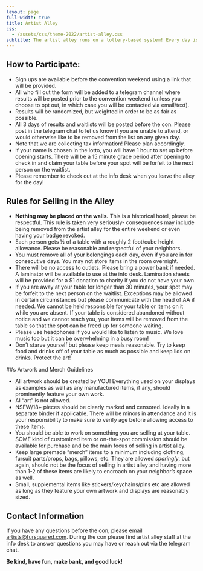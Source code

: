 ```yaml
---
layout: page
full-width: true
title: Artist Alley
css:
  - /assets/css/theme-2022/artist-alley.css
subtitle: The artist alley runs on a lottery-based system! Every day is a new chance for a space to sell your wares. Tables are free, but limited in number!
---
```


## How to Participate:

* Sign ups are available before the convention weekend using a link that will be provided.
* All who fill out the form will be added to a telegram channel where results will be posted prior to the convention weekend (unless you choose to opt out, in which case you will be contacted via email/text).
* Results will be randomized, but weighted in order to be as fair as possible.
* All 3 days of results and waitlists will be posted before the con. Please post in the telegram chat to let us know if you are unable to attend, or would otherwise like to be removed from the list on any given day.
* Note that we are collecting tax information! Please plan accordingly.
* If your name is chosen in the lotto, you will have 1 hour to set up before opening starts. There will be a 15 minute grace period after opening to check in and claim your table before your spot will be forfeit to the next person on the waitlist.
* Please remember to check out at the info desk when you leave the alley for the day!

## Rules for Selling in the Alley

* **Nothing may be placed on the walls.** This is a historical hotel, please be respectful. This rule is taken very seriously- consequences may include being removed from the artist alley for the entire weekend or even having your badge revoked.
* Each person gets ½ of a table with a roughly 2 foot/cube height allowance. Please be reasonable and respectful of your neighbors.
* You must remove all of your belongings each day, even if you are in for consecutive days. You may not store items in the room overnight.
* There will be no access to outlets. Please bring a power bank if needed. A laminator will be available to use at the info desk. Lamination sheets will be provided for a $1 donation to charity if you do not have your own.
* If you are away at your table for longer than 30 minutes, your spot may be forfeit to the next person on the waitlist. Exceptions may be allowed in certain circumstances but please communicate with the head of AA if needed. We cannot be held responsible for your table or items on it while you are absent. If your table is considered abandoned without notice and we cannot reach you, your items will be removed from the table so that the spot can be freed up for someone waiting.
* Please use headphones if you would like to listen to music. We love music too but it can be overwhelming in a busy room!
* Don’t starve yourself but please keep meals reasonable. Try to keep food and drinks off of your table as much as possible and keep lids on drinks. Protect the art!

##s Artwork and Merch Guidelines

* All artwork should be created by YOU! Everything used on your displays as examples as well as any manufactured items, if any, should prominently feature your own work.
* AI “art” is not allowed.
* NSFW/18+ pieces should be clearly marked and censored. Ideally in a separate binder if applicable. There will be minors in attendance and it is your responsibility to make sure to verify age before allowing access to these items.
* You should be able to work on something you are selling at your table. SOME kind of customized item or on-the-spot commission should be available for purchase and be the main focus of selling in artist alley.
* Keep large premade “merch” items to a minimum including clothing, fursuit parts/props, bags, pillows, etc. They are allowed *sparingly*, but again, should not be the focus of selling in artist alley and having more than 1-2 of these items are likely to encroach on your neighbor’s space as well.
* Small, supplemental items like stickers/keychains/pins etc are allowed as long as they feature your own artwork and displays are reasonably sized.

## Contact Information

If you have any questions before the con, please email [artists@fursquared.com](artists@fursquared.com). During the con please find artist alley staff at the info desk to answer questions you may have or reach out via the telegram chat.

**Be kind, have fun, make bank, and good luck!**

